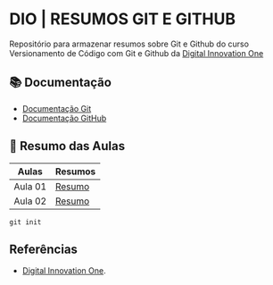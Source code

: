 
# DIO | RESUMOS GIT E GITHUB

Repositório para armazenar resumos sobre Git e Github do curso Versionamento de Código com Git e Github da [Digital Innovation One](https://www.dio.me/)

## 📚 Documentação
- [Documentação Git](https://git-scm.com/docs)
- [Documentação GitHub](https://github.com/aibeatrz/about-dio-and-git)

## 📗 Resumo das Aulas

| Aulas | Resumos |
|-------|---------|
|Aula 01 | [Resumo]() |
|Aula 02 | [Resumo]() |

```
git init
```

## Referências
- [Digital Innovation One]().
